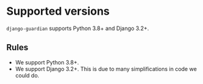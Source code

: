# Supported versions

`django-guardian` supports Python 3.8+ and Django 3.2+.

## Rules

-   We support Python 3.8+.
-   We support Django 3.2+. This is due to many simplifications in code
    we could do.
